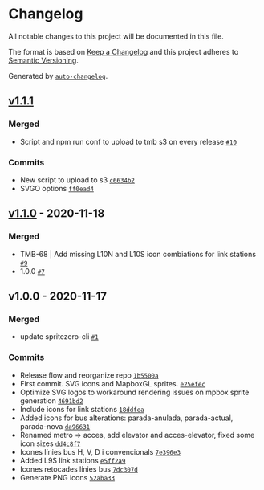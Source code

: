 # Changelog

All notable changes to this project will be documented in this file.

The format is based on [Keep a Changelog](https://keepachangelog.com/en/1.0.0/)
and this project adheres to [Semantic Versioning](https://semver.org/spec/v2.0.0.html).

Generated by [`auto-changelog`](https://github.com/CookPete/auto-changelog).

## [v1.1.1](https://github.com/geomatico/TMB-Icons/compare/v1.1.0...v1.1.1)

### Merged

- Script and npm run conf to upload to tmb s3 on every release [`#10`](https://github.com/geomatico/TMB-Icons/pull/10)

### Commits

- New script to upload to s3 [`c6634b2`](https://github.com/geomatico/TMB-Icons/commit/c6634b271e9b6fa041562bdfd00d327500c65eca)
- SVGO options [`ff0ead4`](https://github.com/geomatico/TMB-Icons/commit/ff0ead481281cb409d54d6d3c94a192e9a12f406)

## [v1.1.0](https://github.com/geomatico/TMB-Icons/compare/v1.0.0...v1.1.0) - 2020-11-18

### Merged

- TMB-68 | Add missing L10N and L10S icon combiations for link stations [`#9`](https://github.com/geomatico/TMB-Icons/pull/9)
- 1.0.0 [`#7`](https://github.com/geomatico/TMB-Icons/pull/7)

## v1.0.0 - 2020-11-17

### Merged

- update spritezero-cli [`#1`](https://github.com/geomatico/TMB-Icons/pull/1)

### Commits

- Release flow and reorganize repo [`1b5500a`](https://github.com/geomatico/TMB-Icons/commit/1b5500ab2ef61eff2a7175f5e1a5dd9deb1573e2)
- First commit. SVG icons and MapboxGL sprites. [`e25efec`](https://github.com/geomatico/TMB-Icons/commit/e25efec08a423be8f00852c3ee55e9fc795dd3b0)
- Optimize SVG logos to workaround rendering issues on mpbox sprite generation [`4691bd2`](https://github.com/geomatico/TMB-Icons/commit/4691bd205a7d8efe5685727fdd99fc8e11d156b2)
- Include icons for link stations [`18ddfea`](https://github.com/geomatico/TMB-Icons/commit/18ddfea57ff6a3f6fed2355e05b986608b820c22)
- Added icons for bus alterations: parada-anulada, parada-actual, parada-nova [`da96631`](https://github.com/geomatico/TMB-Icons/commit/da966316f7cae52362ac4a7c77f6b31ab2a0a493)
- Renamed metro =&gt; acces, add elevator and acces-elevator, fixed some icon sizes [`dd4c8f7`](https://github.com/geomatico/TMB-Icons/commit/dd4c8f7f4bddcd35e92aa267aa0ab4a35ffa8431)
- Icones línies bus H, V, D i convencionals [`7e396e3`](https://github.com/geomatico/TMB-Icons/commit/7e396e36f6e45a871b0a00767566bb9346909214)
- Added L9S link stations [`e5ff2a9`](https://github.com/geomatico/TMB-Icons/commit/e5ff2a932c78240b5cb5f2e63c601ca28e3e5e09)
- Icones retocades línies bus [`7dc307d`](https://github.com/geomatico/TMB-Icons/commit/7dc307d274fa5d580aec1486b64a42e9062583d5)
- Generate PNG icons [`52aba33`](https://github.com/geomatico/TMB-Icons/commit/52aba330225b8d1a9b43dd0312b8ba78b719397d)
